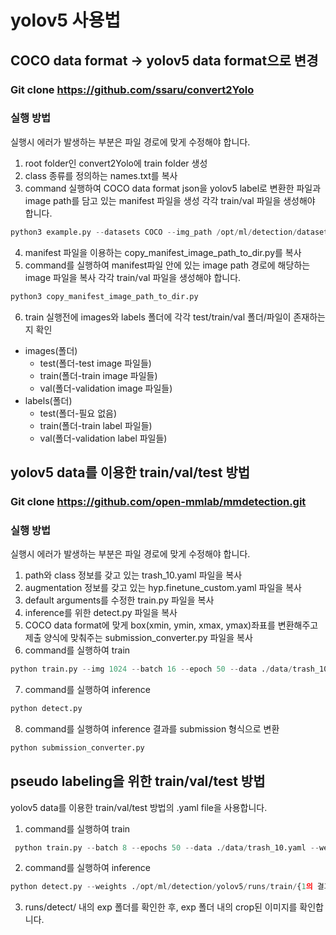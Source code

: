 # yolov5 사용법

## COCO data format -> yolov5 data format으로 변경
### Git clone https://github.com/ssaru/convert2Yolo
### 실행 방법
실행시 에러가 발생하는 부분은 파일 경로에 맞게 수정해야 합니다.
1. root folder인 convert2Yolo에 train folder 생성
2. class 종류를 정의하는 names.txt를 복사
3. command 실행하여 COCO data format json을 yolov5 label로 변환한 파일과 image path를 담고 있는 manifest 파일을 생성
각각 train/val 파일을 생성해야 합니다.
```python
python3 example.py --datasets COCO --img_path /opt/ml/detection/dataset/train --label /opt/ml/detection/dataset/train.json --convert_output_path ./ --img_type ".jpg" --manifest_path ./ --cls_list_file names.txt
```
4. manifest 파일을 이용하는 copy_manifest_image_path_to_dir.py를 복사
5. command를 실행하여 manifest파일 안에 있는 image path 경로에 해당하는 image 파일을 복사
각각 train/val 파일을 생성해야 합니다.
```python
python3 copy_manifest_image_path_to_dir.py
```
6. train 실행전에 images와 labels 폴더에 각각 test/train/val 폴더/파일이 존재하는지 확인
* images(폴더)
  * test(폴더-test image 파일들)
  * train(폴더-train image 파일들)
  * val(폴더-validation image 파일들)
* labels(폴더)
  * test(폴더-필요 없음)
  * train(폴더-train label 파일들)
  * val(폴더-validation label 파일들)



## yolov5 data를 이용한 train/val/test 방법
### Git clone https://github.com/open-mmlab/mmdetection.git
### 실행 방법
실행시 에러가 발생하는 부분은 파일 경로에 맞게 수정해야 합니다.
1. path와 class 정보를 갖고 있는 trash_10.yaml 파일을 복사
2. augmentation 정보를 갖고 있는 hyp.finetune_custom.yaml 파일을 복사
3. default arguments를 수정한 train.py 파일을 복사
4. inference를 위한 detect.py 파일을 복사
5. COCO data format에 맞게 box(xmin, ymin, xmax, ymax)좌표를 변환해주고 제출 양식에 맞춰주는 submission_converter.py 파일을 복사
6. command를 실행하여 train
```python
python train.py --img 1024 --batch 16 --epoch 50 --data ./data/trash_10.yaml
```
7. command를 실행하여 inference
```python
python detect.py
```
8. command를 실행하여 inference 결과를 submission 형식으로 변환
```python
python submission_converter.py
```


## pseudo labeling을 위한 train/val/test 방법
yolov5 data를 이용한 train/val/test 방법의 .yaml file을 사용합니다.
1. command를 실행하여 train
```python
 python train.py --batch 8 --epochs 50 --data ./data/trash_10.yaml --weights yolov5x.pt --img 1024 --patience 5
```
2. command를 실행하여 inference
```python
python detect.py --weights ./opt/ml/detection/yolov5/runs/train/{1의 결과로 나온 exp folder}/weights/best.pt --img 1024  --source '/opt/ml/detection/dataset/yolov5_dataset/images/test' --save-txt --conf-thres 0.8 --iou-thres 0.8 --save-conf --save-crop
```
3. runs/detect/ 내의 exp 폴더를 확인한 후, exp 폴더 내의 crop된 이미지를 확인합니다. 
